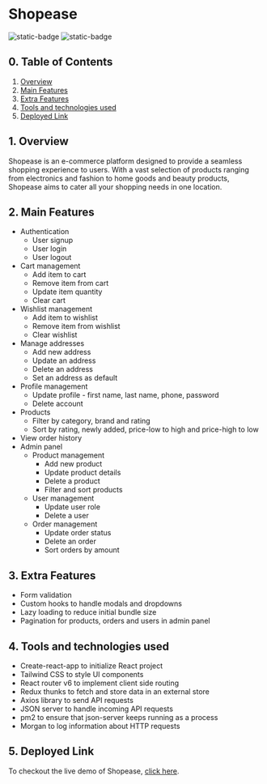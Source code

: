 # Shopease

![static-badge](https://img.shields.io/badge/built_with-love-red?style=for-the-badge)
![static-badge](https://img.shields.io/badge/status-success-limegreen?style=for-the-badge)

## 0. Table of Contents

1. [Overview](#1-overview)
2. [Main Features](#2-main-features)
3. [Extra Features](#3-extra-features)
4. [Tools and technologies used](#4-tools-and-technologies-used)
5. [Deployed Link](#5-deployed-link)

## 1. Overview

Shopease is an e-commerce platform designed to provide a seamless shopping experience to users. With a vast selection of products ranging from electronics and fashion to home goods and beauty products, Shopease aims to cater all your shopping needs in one location.

## 2. Main Features

- Authentication
  - User signup
  - User login
  - User logout
- Cart management
  - Add item to cart
  - Remove item from cart
  - Update item quantity
  - Clear cart
- Wishlist management
  - Add item to wishlist
  - Remove item from wishlist
  - Clear wishlist
- Manage addresses
  - Add new address
  - Update an address
  - Delete an address
  - Set an address as default
- Profile management
  - Update profile - first name, last name, phone, password
  - Delete account 
- Products
  - Filter by category, brand and rating
  - Sort by rating, newly added, price-low to high and price-high to low
- View order history
- Admin panel
  - Product management
    - Add new product
    - Update product details
    - Delete a product
    - Filter and sort products
  - User management
    - Update user role
    - Delete a user
  - Order management
    - Update order status
    - Delete an order
    - Sort orders by amount

## 3. Extra Features
   
- Form validation
- Custom hooks to handle modals and dropdowns
- Lazy loading to reduce initial bundle size
- Pagination for products, orders and users in admin panel

## 4. Tools and technologies used

- Create-react-app to initialize React project
- Tailwind CSS to style UI components
- React router v6 to implement client side routing
- Redux thunks to fetch and store data in an external store
- Axios library to send API requests
- JSON server to handle incoming API requests
- pm2 to ensure that json-server keeps running as a process
- Morgan to log information about HTTP requests

## 5. Deployed Link

To checkout the live demo of Shopease, [click here](http://shopease.shubhampurwar.in).
